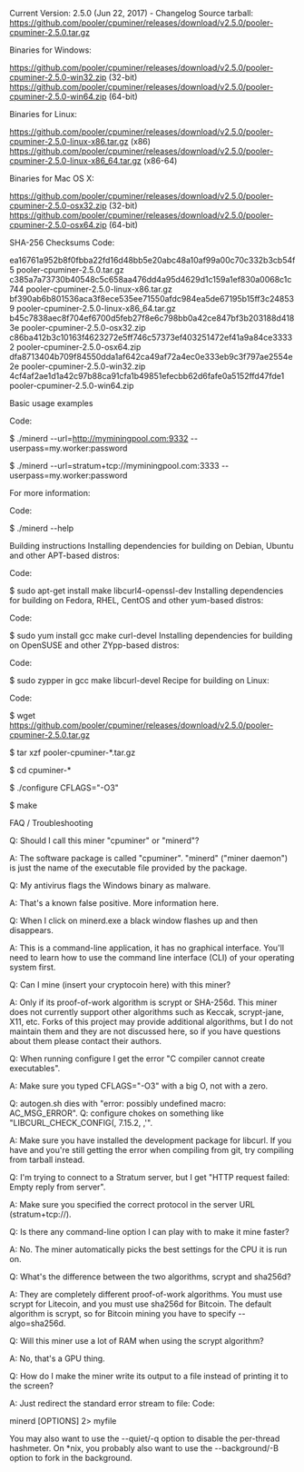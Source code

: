 Current Version: 2.5.0 (Jun 22, 2017) - Changelog
Source tarball: https://github.com/pooler/cpuminer/releases/download/v2.5.0/pooler-cpuminer-2.5.0.tar.gz

Binaries for Windows:

https://github.com/pooler/cpuminer/releases/download/v2.5.0/pooler-cpuminer-2.5.0-win32.zip (32-bit)
https://github.com/pooler/cpuminer/releases/download/v2.5.0/pooler-cpuminer-2.5.0-win64.zip (64-bit)

Binaries for Linux:

https://github.com/pooler/cpuminer/releases/download/v2.5.0/pooler-cpuminer-2.5.0-linux-x86.tar.gz (x86)
https://github.com/pooler/cpuminer/releases/download/v2.5.0/pooler-cpuminer-2.5.0-linux-x86_64.tar.gz (x86-64)

Binaries for Mac OS X:

https://github.com/pooler/cpuminer/releases/download/v2.5.0/pooler-cpuminer-2.5.0-osx32.zip (32-bit)
https://github.com/pooler/cpuminer/releases/download/v2.5.0/pooler-cpuminer-2.5.0-osx64.zip (64-bit)

SHA-256 Checksums
Code:

ea16761a952b8f0fbba22fd16d48bb5e20abc48a10af99a00c70c332b3cb54f5  pooler-cpuminer-2.5.0.tar.gz
c385a7a73730b40548c5c658aa476dd4a95d4629d1c159a1ef830a0068c1c744  pooler-cpuminer-2.5.0-linux-x86.tar.gz
bf390ab6b801536aca3f8ece535ee71550afdc984ea5de67195b15ff3c248539  pooler-cpuminer-2.5.0-linux-x86_64.tar.gz
b45c7838aec8f704ef6700d5feb27f8e6c798bb0a42ce847bf3b203188d4183e  pooler-cpuminer-2.5.0-osx32.zip
c86ba412b3c10163f4623272e5ff746c57373ef403251472ef41a9a84ce33332  pooler-cpuminer-2.5.0-osx64.zip
dfa8713404b709f84550dda1af642ca49af72a4ec0e333eb9c3f797ae2554e2e  pooler-cpuminer-2.5.0-win32.zip
4cf4af2ae1d1a42c97b88ca91cfa1b49851efecbb62d6fafe0a5152ffd47fde1  pooler-cpuminer-2.5.0-win64.zip

Basic usage examples

Code:

$ ./minerd --url=http://myminingpool.com:9332 --userpass=my.worker:password

$ ./minerd --url=stratum+tcp://myminingpool.com:3333 --userpass=my.worker:password

For more information:

Code:

$ ./minerd --help

Building instructions
Installing dependencies for building on Debian, Ubuntu and other APT-based distros:

Code:

$ sudo apt-get install make libcurl4-openssl-dev
Installing dependencies for building on Fedora, RHEL, CentOS and other yum-based distros:

Code:

$ sudo yum install gcc make curl-devel
Installing dependencies for building on OpenSUSE and other ZYpp-based distros:

Code:

$ sudo zypper in gcc make libcurl-devel
Recipe for building on Linux:

Code:

$ wget https://github.com/pooler/cpuminer/releases/download/v2.5.0/pooler-cpuminer-2.5.0.tar.gz

$ tar xzf pooler-cpuminer-*.tar.gz

$ cd cpuminer-*

$ ./configure CFLAGS="-O3"

$ make


FAQ / Troubleshooting

Q: Should I call this miner "cpuminer" or "minerd"?

A: The software package is called "cpuminer". "minerd" ("miner daemon") is just the name of the executable file provided by the package.

Q: My antivirus flags the Windows binary as malware.

A: That's a known false positive. More information here.

Q: When I click on minerd.exe a black window flashes up and then disappears.

A: This is a command-line application, it has no graphical interface. You'll need to learn how to use the command line interface (CLI) of your operating system first.

Q: Can I mine (insert your cryptocoin here) with this miner?

A: Only if its proof-of-work algorithm is scrypt or SHA-256d. This miner does not currently support other algorithms such as Keccak, scrypt-jane, X11, etc. Forks of this project may provide additional algorithms, but I do not maintain them and they are not discussed here, so if you have questions about them please contact their authors.

Q: When running configure I get the error "C compiler cannot create executables".

A: Make sure you typed CFLAGS="-O3" with a big O, not with a zero.

Q: autogen.sh dies with "error: possibly undefined macro: AC_MSG_ERROR".
Q: configure chokes on something like "LIBCURL_CHECK_CONFIG(, 7.15.2, ,'".

A: Make sure you have installed the development package for libcurl. If you have and you're still getting the error when compiling from git, try compiling from tarball instead.

Q: I'm trying to connect to a Stratum server, but I get "HTTP request failed: Empty reply from server".

A: Make sure you specified the correct protocol in the server URL (stratum+tcp://).

Q: Is there any command-line option I can play with to make it mine faster?

A: No. The miner automatically picks the best settings for the CPU it is run on.

Q: What's the difference between the two algorithms, scrypt and sha256d?

A: They are completely different proof-of-work algorithms. You must use scrypt for Litecoin, and you must use sha256d for Bitcoin. The default algorithm is scrypt, so for Bitcoin mining you have to specify --algo=sha256d.

Q: Will this miner use a lot of RAM when using the scrypt algorithm?

A: No, that's a GPU thing.

Q: How do I make the miner write its output to a file instead of printing it to the screen?

A: Just redirect the standard error stream to file:
Code:

minerd [OPTIONS] 2> myfile

You may also want to use the --quiet/-q option to disable the per-thread hashmeter.
On *nix, you probably also want to use the --background/-B option to fork in the background.
